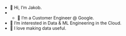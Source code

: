 - 👋 Hi, I’m Jakob.
- - 🌱 I’m a Customer Engineer @ Google.
- 👀 I’m interested in Data & ML Engineering in the Cloud.
- 💞️ I love making data useful.
